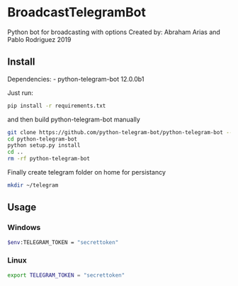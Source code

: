 # BroadcastTelegramBot
Python bot for broadcasting with options
Created by:
Abraham Arias and Pablo Rodriguez 2019
## Install

Dependencies:
    - python-telegram-bot 12.0.0b1

Just run:
```bash
pip install -r requirements.txt
```

and then build python-telegram-bot manually
```bash
git clone https://github.com/python-telegram-bot/python-telegram-bot --recursive
cd python-telegram-bot
python setup.py install
cd ..
rm -rf python-telegram-bot
```

Finally create telegram folder on home for persistancy
```bash
mkdir ~/telegram
```

## Usage
### Windows

```bash
$env:TELEGRAM_TOKEN = "secrettoken"
```

### Linux

```bash
export TELEGRAM_TOKEN = "secrettoken"
```